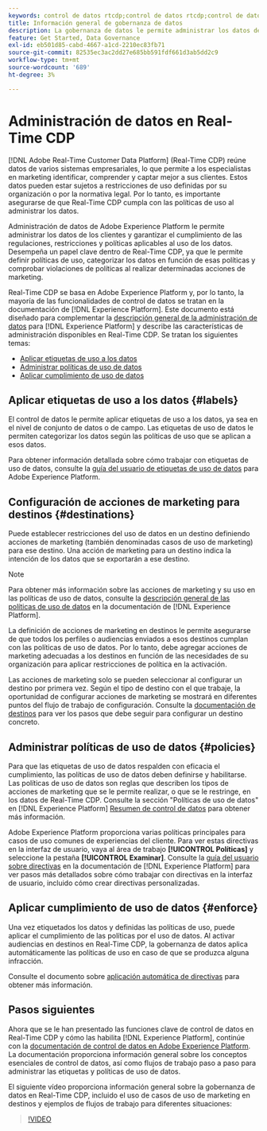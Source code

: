 ```yaml
---
keywords: control de datos rtcdp;control de datos rtcdp;control de datos del perfil de datos del cliente en tiempo real
title: Información general de gobernanza de datos
description: La gobernanza de datos le permite administrar los datos de los clientes y garantizar el cumplimiento de las regulaciones, restricciones y políticas aplicables al uso de los datos.
feature: Get Started, Data Governance
exl-id: eb501d85-cabd-4667-a1cd-2210ec83fb71
source-git-commit: 82535ec3ac2dd27e685bb591fdf661d3ab5dd2c9
workflow-type: tm+mt
source-wordcount: '689'
ht-degree: 3%

---
```


# Administración de datos en Real-Time CDP

[!DNL Adobe Real-Time Customer Data Platform] (Real-Time CDP) reúne datos de varios sistemas empresariales, lo que permite a los especialistas en marketing identificar, comprender y captar mejor a sus clientes. Estos datos pueden estar sujetos a restricciones de uso definidas por su organización o por la normativa legal. Por lo tanto, es importante asegurarse de que Real-Time CDP cumpla con las políticas de uso al administrar los datos.

Administración de datos de Adobe Experience Platform le permite administrar los datos de los clientes y garantizar el cumplimiento de las regulaciones, restricciones y políticas aplicables al uso de los datos. Desempeña un papel clave dentro de Real-Time CDP, ya que le permite definir políticas de uso, categorizar los datos en función de esas políticas y comprobar violaciones de políticas al realizar determinadas acciones de marketing.

Real-Time CDP se basa en Adobe Experience Platform y, por lo tanto, la mayoría de las funcionalidades de control de datos se tratan en la documentación de [!DNL Experience Platform]. Este documento está diseñado para complementar la [descripción general de la administración de datos](../../data-governance/home.md) para [!DNL Experience Platform] y describe las características de administración disponibles en Real-Time CDP. Se tratan los siguientes temas:

* [Aplicar etiquetas de uso a los datos](#labels)
* [Administrar políticas de uso de datos](#policies)
* [Aplicar cumplimiento de uso de datos](#enforce)

## Aplicar etiquetas de uso a los datos {#labels}

El control de datos le permite aplicar etiquetas de uso a los datos, ya sea en el nivel de conjunto de datos o de campo. Las etiquetas de uso de datos le permiten categorizar los datos según las políticas de uso que se aplican a esos datos.

Para obtener información detallada sobre cómo trabajar con etiquetas de uso de datos, consulte la [guía del usuario de etiquetas de uso de datos](../../data-governance/labels/overview.md) para Adobe Experience Platform.

## Configuración de acciones de marketing para destinos {#destinations}

Puede establecer restricciones del uso de datos en un destino definiendo acciones de marketing (también denominadas casos de uso de marketing) para ese destino. Una acción de marketing para un destino indica la intención de los datos que se exportarán a ese destino.

>[!NOTE]
>
>Para obtener más información sobre las acciones de marketing y su uso en las políticas de uso de datos, consulte la [descripción general de las políticas de uso de datos](../../data-governance/policies/overview.md) en la documentación de [!DNL Experience Platform].

La definición de acciones de marketing en destinos le permite asegurarse de que todos los perfiles o audiencias enviados a esos destinos cumplan con las políticas de uso de datos. Por lo tanto, debe agregar acciones de marketing adecuadas a los destinos en función de las necesidades de su organización para aplicar restricciones de política en la activación.

Las acciones de marketing solo se pueden seleccionar al configurar un destino por primera vez. Según el tipo de destino con el que trabaje, la oportunidad de configurar acciones de marketing se mostrará en diferentes puntos del flujo de trabajo de configuración. Consulte la [documentación de destinos](../destinations/overview.md) para ver los pasos que debe seguir para configurar un destino concreto.

## Administrar políticas de uso de datos {#policies}

Para que las etiquetas de uso de datos respalden con eficacia el cumplimiento, las políticas de uso de datos deben definirse y habilitarse. Las políticas de uso de datos son reglas que describen los tipos de acciones de marketing que se le permite realizar, o que se le restringe, en los datos de Real-Time CDP. Consulte la sección &quot;Políticas de uso de datos&quot; en [!DNL Experience Platform] [Resumen de control de datos](../../data-governance/home.md) para obtener más información.

Adobe Experience Platform proporciona varias políticas principales para casos de uso comunes de experiencias del cliente. Para ver estas directivas en la interfaz de usuario, vaya al área de trabajo **[!UICONTROL Políticas]** y seleccione la pestaña **[!UICONTROL Examinar]**. Consulte la [guía del usuario sobre directivas](../../data-governance/policies/user-guide.md) en la documentación de [!DNL Experience Platform] para ver pasos más detallados sobre cómo trabajar con directivas en la interfaz de usuario, incluido cómo crear directivas personalizadas.

## Aplicar cumplimiento de uso de datos {#enforce}

Una vez etiquetados los datos y definidas las políticas de uso, puede aplicar el cumplimiento de las políticas por el uso de datos. Al activar audiencias en destinos en Real-Time CDP, la gobernanza de datos aplica automáticamente las políticas de uso en caso de que se produzca alguna infracción.

Consulte el documento sobre [aplicación automática de directivas](../../data-governance/enforcement/auto-enforcement.md) para obtener más información.

## Pasos siguientes

Ahora que se le han presentado las funciones clave de control de datos en Real-Time CDP y cómo las habilita [!DNL Experience Platform], continúe con la [documentación de control de datos en Adobe Experience Platform](../../data-governance/home.md). La documentación proporciona información general sobre los conceptos esenciales de control de datos, así como flujos de trabajo paso a paso para administrar las etiquetas y políticas de uso de datos.

El siguiente vídeo proporciona información general sobre la gobernanza de datos en Real-Time CDP, incluido el uso de casos de uso de marketing en destinos y ejemplos de flujos de trabajo para diferentes situaciones:

>[!VIDEO](https://video.tv.adobe.com/v/33631?quality=12&learn=on)
